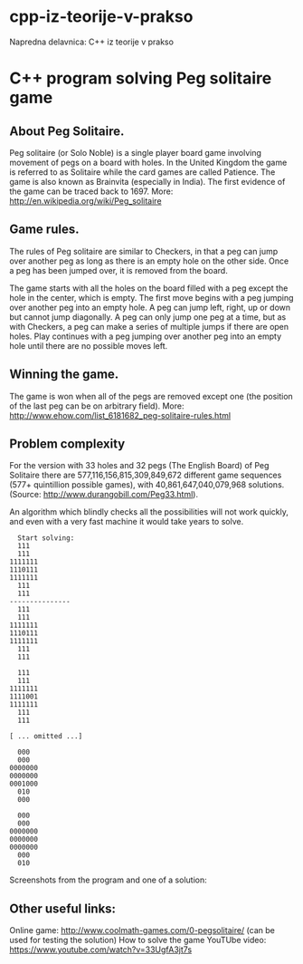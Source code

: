 # cpp-iz-teorije-v-prakso
Napredna delavnica: C++ iz teorije v prakso

C++ program solving Peg solitaire game
========================================

About Peg Solitaire.
----------------------
Peg solitaire (or Solo Noble) is a single player board game involving movement of pegs on a board with holes. In the United Kingdom the game is referred to as Solitaire while the card games are called Patience. The game is also known as Brainvita (especially in India). The first evidence of the game can be traced back to 1697.  More: http://en.wikipedia.org/wiki/Peg_solitaire

Game rules.
--------------------
The rules of Peg solitaire are similar to Checkers, in that a peg can jump over another peg as long as there is an empty hole on the other side.  Once a peg has been jumped over, it is removed from the board.  

The game starts with all the holes on the board filled with a peg except the hole in the center, which is empty. The first move begins with a peg jumping over another peg into an empty hole. A peg can jump left, right, up or down but cannot jump diagonally.  A peg can only jump one peg at a time, but as with Checkers, a peg can make a series of multiple jumps if there are open holes. Play continues with a peg jumping over another peg into an empty hole until there are no possible moves left.   

Winning the game.
----------------------
The game is won when all of the pegs are removed except one (the position of the last peg can be on arbitrary field). 
More: http://www.ehow.com/list_6181682_peg-solitaire-rules.html

Problem complexity
----------------------
For the version with 33 holes and 32 pegs (The English Board) of Peg Solitaire there are 577,116,156,815,309,849,672 different game sequences (577+ quintillion possible games), with 40,861,647,040,079,968 solutions. (Source: http://www.durangobill.com/Peg33.html).

An algorithm which blindly checks all the possibilities will not work quickly, and even with a very fast machine it would take years to solve.

```
  Start solving:
  111
  111
1111111
1110111
1111111
  111
  111
---------------
  111
  111
1111111
1110111
1111111
  111
  111

  111
  111
1111111
1111001
1111111
  111
  111

[ ... omitted ...]

  000
  000
0000000
0000000
0001000
  010
  000

  000
  000
0000000
0000000
0000000
  000
  010
```
Screenshots from the program and one of a solution:


Other useful links:
---------------------
Online game: http://www.coolmath-games.com/0-pegsolitaire/ (can be used for testing the solution)
How to solve the game YouTUbe video: https://www.youtube.com/watch?v=33UgfA3jt7s
